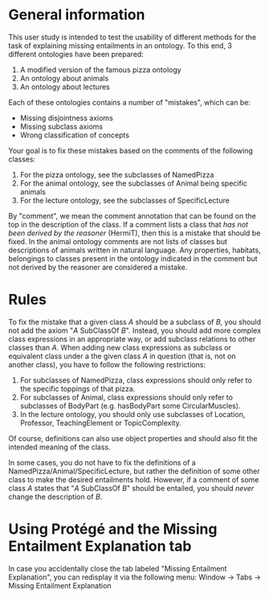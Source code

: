# General information

This user study is intended to test the usability of different methods for the task of explaining missing entailments in an ontology.
To this end, 3 different ontologies have been prepared:
1. A modified version of the famous pizza ontology
2. An ontology about animals
3. An ontology about lectures

Each of these ontologies contains a number of "mistakes", which can be:
- Missing disjointness axioms
- Missing subclass axioms
- Wrong classification of concepts

Your goal is to fix these mistakes based on the comments of the following classes:
1. For the pizza ontology, see the subclasses of NamedPizza
2. For the animal ontology, see the subclasses of Animal being specific animals
3. For the lecture ontology, see the subclasses of SpecificLecture

By "comment", we mean the comment annotation that can be found on the top in the description of the class.
If a comment lists a class that *has not been derived by the reasoner* (HermiT), then this is a mistake that should be fixed.
In the animal ontology comments are not lists of classes but descriptions of animals written in natural language. 
Any properties, habitats, belongings to classes present in the ontology indicated in the comment but not derived by the reasoner are considered a mistake.


# Rules

To fix the mistake that a given class *A* should be a subclass of *B*, you should not add the axiom "*A* SubClassOf *B*".
Instead, you should add more complex class expressions in an appropriate way, or add subclass relations to other classes than *A*. 
When adding new class expressions as subclass or equivalent class under a the given class *A* in question (that is, not on another class), you have to follow the following restrictions:

1. For subclasses of NamedPizza, class expressions should only refer to the specific toppings of that pizza.
2. For subclasses of Animal, class expressions should only refer to subclasses of BodyPart (e.g. hasBodyPart some CircularMuscles).
3. In the lecture ontology, you should only use subclasses of Location, Professor, TeachingElement or TopicComplexity.

Of course, definitions can also use object properties and should also fit the intended meaning of the class.

In some cases, you do not have to fix the definitions of a NamedPizza/Animal/SpecificLecture, but rather the definition of some other class to make the desired entailments hold.
However, if a comment of some class *A* states that "*A* SubClassOf *B*" should be entailed, you should *never* change the description of *B*.

# Using Protégé and the Missing Entailment Explanation tab 

In case you accidentally close the tab labeled "Missing Entailment Explanation", you can redisplay it via the following menu: Window -> Tabs -> Missing Entailment Explanation
